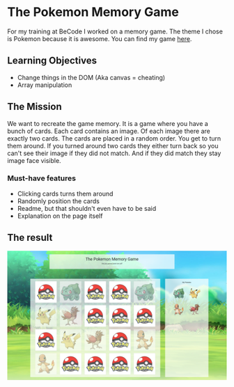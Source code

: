 # The Pokemon Memory Game #

For my training at BeCode I worked on a memory game. The theme I chose is Pokemon because it is awesome. You can find my game [here](https://martedl.github.io/Memory-game/index.html).

## Learning Objectives ##
* Change things in the DOM (Aka canvas = cheating)
* Array manipulation

## The Mission ##
We want to recreate the game memory. It is a game where you have a bunch of cards. Each card contains an image. Of each image there are exactly two cards. The cards are placed in a random order. You get to turn them around. If you turned around two cards they either turn back so you can't see their image if they did not match. And if they did match they stay image face visible.

### Must-have features ###
* Clicking cards turns them around
* Randomly position the cards
* Readme, but that shouldn't even have to be said
* Explanation on the page itself

## The result ##
![picture alt](/images/pokemonreadme.png)
